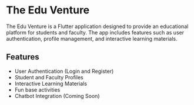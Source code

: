 # The Edu Venture

The Edu Venture is a Flutter application designed to provide an educational platform for students and faculty. The app includes features such as user authentication, profile management, and interactive learning materials.

## Features

- User Authentication (Login and Register)
- Student and Faculty Profiles
- Interactive Learning Materials
- Fun base activities
- Chatbot Integration (Coming Soon)

